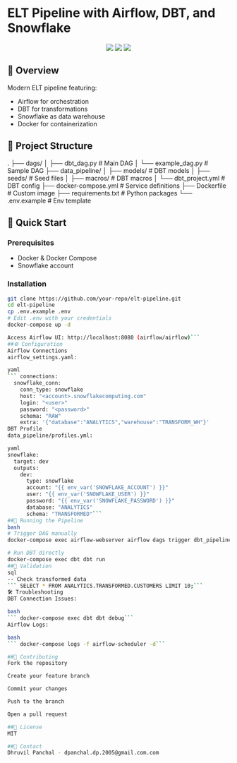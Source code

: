 # ELT Pipeline with Airflow, DBT, and Snowflake

<div align="center">
  <img src="https://img.shields.io/badge/Airflow-017CEE?style=for-the-badge&logo=Apache%20Airflow&logoColor=white">
  <img src="https://img.shields.io/badge/DBT-FF694B?style=for-the-badge&logo=dbt&logoColor=white">
  <img src="https://img.shields.io/badge/Snowflake-29B5E8?style=for-the-badge&logo=Snowflake&logoColor=white">
</div>

## 📌 Overview
Modern ELT pipeline featuring:
- Airflow for orchestration
- DBT for transformations  
- Snowflake as data warehouse
- Docker for containerization

## 📂 Project Structure
.
├── dags/
│ ├── dbt_dag.py # Main DAG
│ └── example_dag.py # Sample DAG
├── data_pipeline/
│ ├── models/ # DBT models
│ ├── seeds/ # Seed files
│ ├── macros/ # DBT macros
│ └── dbt_project.yml # DBT config
├── docker-compose.yml # Service definitions
├── Dockerfile # Custom image
├── requirements.txt # Python packages
└── .env.example # Env template

## 🚀 Quick Start

### Prerequisites
- Docker & Docker Compose
- Snowflake account

### Installation
```bash
git clone https://github.com/your-repo/elt-pipeline.git
cd elt-pipeline
cp .env.example .env
# Edit .env with your credentials
docker-compose up -d

Access Airflow UI: http://localhost:8080 (airflow/airflow)``` 
##⚙️ Configuration
Airflow Connections
airflow_settings.yaml:

yaml
``` connections:
  snowflake_conn:
    conn_type: snowflake
    host: "<account>.snowflakecomputing.com"
    login: "<user>"
    password: "<password>"
    schema: "RAW"
    extra: '{"database":"ANALYTICS","warehouse":"TRANSFORM_WH"}'
DBT Profile
data_pipeline/profiles.yml:

yaml
snowflake:
  target: dev
  outputs:
    dev:
      type: snowflake
      account: "{{ env_var('SNOWFLAKE_ACCOUNT') }}"
      user: "{{ env_var('SNOWFLAKE_USER') }}"
      password: "{{ env_var('SNOWFLAKE_PASSWORD') }}"
      database: "ANALYTICS"
      schema: "TRANSFORMED"``` 
##🏃 Running the Pipeline
bash
# Trigger DAG manually
docker-compose exec airflow-webserver airflow dags trigger dbt_pipeline

# Run DBT directly
docker-compose exec dbt dbt run
##🧪 Validation
sql
-- Check transformed data
``` SELECT * FROM ANALYTICS.TRANSFORMED.CUSTOMERS LIMIT 10;``` 
🛠 Troubleshooting
DBT Connection Issues:

bash
``` docker-compose exec dbt dbt debug``` 
Airflow Logs:

bash
``` docker-compose logs -f airflow-scheduler -d``` 

##🤝 Contributing
Fork the repository

Create your feature branch

Commit your changes

Push to the branch

Open a pull request

##📜 License
MIT

##📧 Contact
Dhruvil Panchal - dpanchal.dp.2005@gmail.com.com
